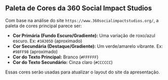 ## Paleta de Cores da 360 Social Impact Studios

Com base na análise do site `https://www.360socialimpactstudios.org/`, a paleta de cores principal parece ser:

- **Cor Primária (Fundo Escuro/Gradiente):** Uma variação de roxo/azul escuro. Ex: `#3A305D` (aproximado)
- **Cor Secundária (Destaque/Gradiente):** Um verde/amarelo vibrante. Ex: `#98FF98` (aproximado)
- **Cor do Texto Principal:** Branco (`#FFFFFF`)
- **Cor do Texto Secundário:** Cinza claro (`#CCCCCC`)

Essas cores serão usadas para atualizar o layout do site da apresentação.

